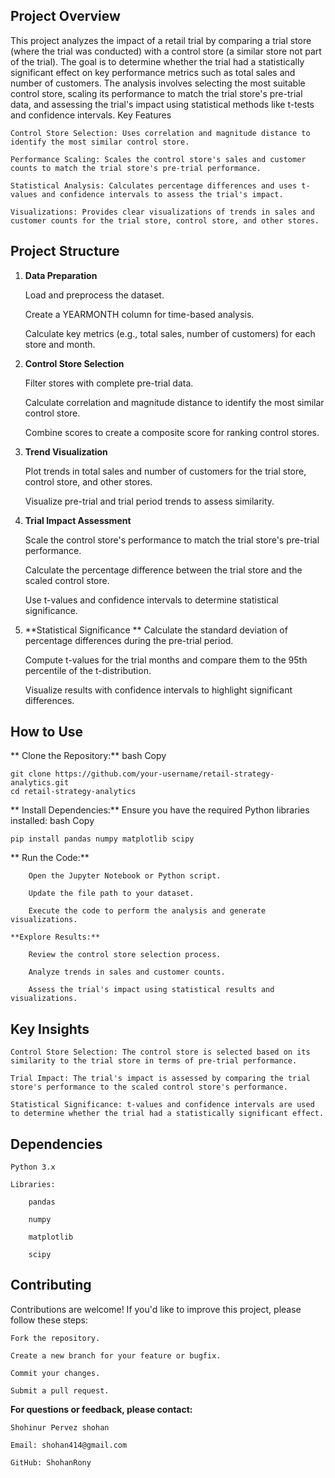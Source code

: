 ## Project Overview

This project analyzes the impact of a retail trial by comparing a trial store (where the trial was conducted) with a control store (a similar store not part of the trial). The goal is to determine whether the trial had a statistically significant effect on key performance metrics such as total sales and number of customers. The analysis involves selecting the most suitable control store, scaling its performance to match the trial store's pre-trial data, and assessing the trial's impact using statistical methods like t-tests and confidence intervals.
Key Features

    Control Store Selection: Uses correlation and magnitude distance to identify the most similar control store.

    Performance Scaling: Scales the control store's sales and customer counts to match the trial store's pre-trial performance.

    Statistical Analysis: Calculates percentage differences and uses t-values and confidence intervals to assess the trial's impact.

    Visualizations: Provides clear visualizations of trends in sales and customer counts for the trial store, control store, and other stores.

## Project Structure

1. **Data Preparation**

    Load and preprocess the dataset.

    Create a YEARMONTH column for time-based analysis.

    Calculate key metrics (e.g., total sales, number of customers) for each store and month.

2. **Control Store Selection**

    Filter stores with complete pre-trial data.

    Calculate correlation and magnitude distance to identify the most similar control store.

    Combine scores to create a composite score for ranking control stores.

3. **Trend Visualization**

    Plot trends in total sales and number of customers for the trial store, control store, and other stores.

    Visualize pre-trial and trial period trends to assess similarity.

4. **Trial Impact Assessment**

    Scale the control store's performance to match the trial store's pre-trial performance.

    Calculate the percentage difference between the trial store and the scaled control store.

    Use t-values and confidence intervals to determine statistical significance.

5. **Statistical Significance
**
    Calculate the standard deviation of percentage differences during the pre-trial period.

    Compute t-values for the trial months and compare them to the 95th percentile of the t-distribution.

    Visualize results with confidence intervals to highlight significant differences.

## How to Use

   ** Clone the Repository:**
    bash
    Copy

    git clone https://github.com/your-username/retail-strategy-analytics.git
    cd retail-strategy-analytics
**
    Install Dependencies:**
    Ensure you have the required Python libraries installed:
    bash
    Copy

    pip install pandas numpy matplotlib scipy

   ** Run the Code:**

        Open the Jupyter Notebook or Python script.

        Update the file path to your dataset.

        Execute the code to perform the analysis and generate visualizations.

    **Explore Results:**

        Review the control store selection process.

        Analyze trends in sales and customer counts.

        Assess the trial's impact using statistical results and visualizations.

## Key Insights

    Control Store Selection: The control store is selected based on its similarity to the trial store in terms of pre-trial performance.

    Trial Impact: The trial's impact is assessed by comparing the trial store's performance to the scaled control store's performance.

    Statistical Significance: t-values and confidence intervals are used to determine whether the trial had a statistically significant effect.

## Dependencies

    Python 3.x

    Libraries:

        pandas

        numpy

        matplotlib

        scipy

## Contributing

Contributions are welcome! If you'd like to improve this project, please follow these steps:

    Fork the repository.

    Create a new branch for your feature or bugfix.

    Commit your changes.

    Submit a pull request.


**For questions or feedback, please contact:**

    Shohinur Pervez shohan

    Email: shohan414@gmail.com

    GitHub: ShohanRony
